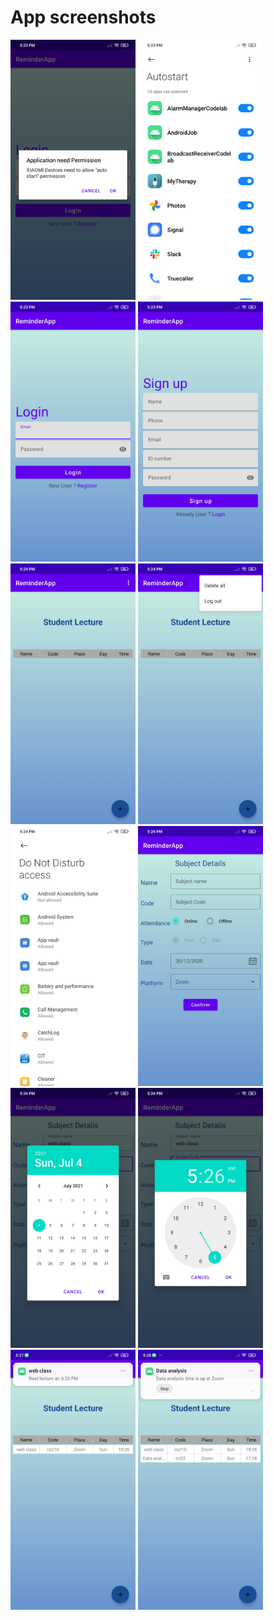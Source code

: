 # App screenshots

<img src="Screenshot_auto_start_permission.jpg" width="200"> <img src="Screenshot_auto_start_list.jpg" width="200"> <img src="Screenshot_login.jpg" width="200"> <img src="Screenshot_signup.jpg" width="200"> <img src="Screenshot_home.jpg" width="200"> <img src="Screenshot_home_menu.jpg" width="200"> <img src="Screenshot_do_not_disturb.jpg" width="200"> <img src="Screenshot_add_new_lecture.jpg" width="200"> 
<img src="Screenshot_date_dialog.jpg" width="200"> <img src="Screenshot_time_dialog.jpg" width="200"> <img src="Screenshot_perior_notification.jpg.jpg" width="200"> <img src="Screenshot_alarm_notification.jpg" width="200"> 
